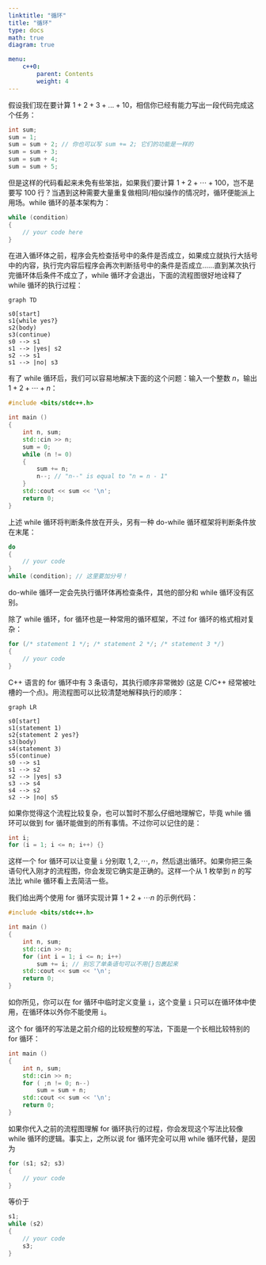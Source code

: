 ```yaml
---
linktitle: "循环"
title: "循环"
type: docs
math: true
diagram: true

menu:
    c++0:
        parent: Contents
        weight: 4
---
```

假设我们现在要计算 $1+2+3+...+10$，相信你已经有能力写出一段代码完成这个任务：

```c++
int sum;
sum = 1;
sum = sum + 2; // 你也可以写 sum += 2; 它们的功能是一样的
sum = sum + 3;
sum = sum + 4;
sum = sum + 5;
```

但是这样的代码看起来未免有些笨拙，如果我们要计算 $1+2+\cdots+100$，岂不是要写 100 行？当遇到这种需要大量重复做相同/相似操作的情况时，循环便能派上用场。while 循环的基本架构为：

```c++
while (condition)
{
    // your code here
}
```

在进入循环体之前，程序会先检查括号中的条件是否成立，如果成立就执行大括号中的内容，执行完内容后程序会再次判断括号中的条件是否成立……直到某次执行完循环体后条件不成立了，while 循环才会退出，下面的流程图很好地诠释了 while 循环的执行过程：

```mermaid
graph TD

s0[start]
s1{while yes?}
s2(body)
s3(continue)
s0 --> s1
s1 --> |yes| s2
s2 --> s1
s1 --> |no| s3
```

有了 while 循环后，我们可以容易地解决下面的这个问题：输入一个整数 $n$，输出 $1+2+\cdots+n$：

```c++
#include <bits/stdc++.h>

int main ()
{
    int n, sum;
    std::cin >> n;
    sum = 0;
    while (n != 0)
    {
        sum += n;
        n--; // "n--" is equal to "n = n - 1"
    }
    std::cout << sum << '\n';
    return 0;
}
```

上述 while 循环将判断条件放在开头，另有一种 do-while 循环框架将判断条件放在末尾：

```c++
do
{
    // your code
}
while (condition); // 这里要加分号！
```

do-while 循环一定会先执行循环体再检查条件，其他的部分和 while 循环没有区别。


除了 while 循环，for 循环也是一种常用的循环框架，不过 for 循环的格式相对复杂：

```c++
for (/* statement 1 */; /* statement 2 */; /* statement 3 */)
{
    // your code
}
```

C++ 语言的 for 循环中有 3 条语句，其执行顺序非常微妙 (这是 C/C++ 经常被吐槽的一个点)。用流程图可以比较清楚地解释执行的顺序：

```mermaid
graph LR

s0[start]
s1(statement 1)
s2{statement 2 yes?}
s3(body)
s4(statement 3)
s5(continue)
s0 --> s1
s1 --> s2
s2 --> |yes| s3
s3 --> s4
s4 --> s2
s2 --> |no| s5
```

如果你觉得这个流程比较复杂，也可以暂时不那么仔细地理解它，毕竟 while 循环可以做到 for 循环能做到的所有事情。不过你可以记住的是：

```c++
int i;
for (i = 1; i <= n; i++) {}
```

这样一个 for 循环可以让变量 `i` 分别取 $1, 2, \cdots, n$，然后退出循环。如果你把三条语句代入刚才的流程图，你会发现它确实是正确的。这样一个从 $1$ 枚举到 $n$ 的写法比 while 循环看上去简洁一些。

我们给出两个使用 for 循环实现计算 $1+2+\cdots n$ 的示例代码：

```c++
#include <bits/stdc++.h>

int main ()
{
    int n, sum;
    std::cin >> n;
    for (int i = 1; i <= n; i++)
        sum += i; // 别忘了单条语句可以不用{}包裹起来
    std::cout << sum << '\n';
    return 0;
}
```

如你所见，你可以在 for 循环中临时定义变量 `i`，这个变量 `i` 只可以在循环体中使用，在循环体以外你不能使用 `i`。

这个 for 循环的写法是之前介绍的比较规整的写法，下面是一个长相比较特别的 for 循环：

```c++
int main ()
{
    int n, sum;
    std::cin >> n;
    for ( ;n != 0; n--)
        sum = sum + n;
    std::cout << sum << '\n';
    return 0;
}
```

如果你代入之前的流程图理解 for 循环执行的过程，你会发现这个写法比较像 while 循环的逻辑。事实上，之所以说 for 循环完全可以用 while 循环代替，是因为

```c++
for (s1; s2; s3)
{
    // your code
}
```

等价于

```c++
s1;
while (s2)
{
    // your code
    s3;
}
```